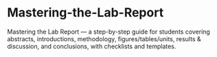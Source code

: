 # Mastering-the-Lab-Report
Mastering the Lab Report — a step-by-step guide for students covering abstracts, introductions, methodology, figures/tables/units, results &amp; discussion, and conclusions, with checklists and templates.
